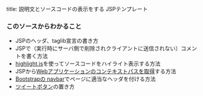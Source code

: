 title: 説明文とソースコードの表示をする JSPテンプレート

### このソースからわかること

- JSPのヘッダ、taglib宣言の書き方
- JSPで（実行時にサーバ側で削除されクライアントに送信されない）コメントを書く方法
- [highlight.js](https://highlightjs.org/)を使ってソースコードをハイライト表示する方法
- JSPから[Webアプリケーションのコンテキストパスを取得](http://docs.oracle.com/javaee/7/api/javax/servlet/http/HttpServletRequest.html#getContextPath%28%29)する方法
- [Bootstrapの navbar](http://getbootstrap.com/components/#navbar)でページに適当なヘッダを付ける方法
- [ツイートボタン](https://about.twitter.com/ja/resources/buttons#tweet)の置き方